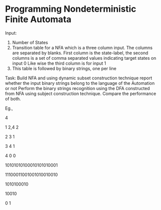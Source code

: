 # Programming Nondeterministic Finite Automata

Input:
1. Number of States
2. Transition table for a NFA which is a three column input.
    The columns are separated by blanks.
    First column is the state-label, the second columns
    is a set of comma separated values indicating target states on input 0
    Like wise the third column is for input 1
3. This table is followed by binary strings, one per line

Task:
Build NFA and using dynamic subset construction technique report whether the input binary strings belong to the language of the Automation or not
Perform the binary strings recognition using the DFA constructed from NFA using subject construction technique.
Compare the performance of both.

Eg.,

4

1    2,4    2

2    3       1

3    4       1

4    0        0

10101010100010101010001

11100011001001010010010

1010100010

10010

0
1